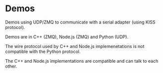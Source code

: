 # Demos

Demos using UDP/ZMQ to communicate with a serial adapter (using KISS protocol).

Demos are in C++ (ZMQ), Node.js (ZMQ) and Python (UDP).

The wire protocol used by C++ and Node.js implemenetations is not compatible with the Python protocol.

The C++ and Node.js implementations are compatible and can talk to each other.
